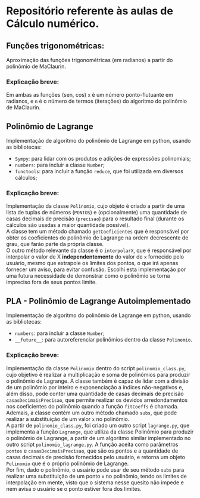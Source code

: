 # Repositório referente às aulas de Cálculo numérico.

## Funções trigonométricas:
Aproximação das funções trigonométricas (em radianos) a partir do polinômio de MaClaurin.

### Explicação breve:
Em ambas as funções (sen, cos) `x` é um número ponto-flutuante em radianos, e `n` é o número de termos (iterações) do algoritmo do polinômio de MaClaurin.


## Polinômio de Lagrange
Implementação de algoritmo do polinômio de Lagrange em python, usando as bibliotecas:
* `Sympy`: para lidar com os produtos e adições de expressões polinomiais;
* `numbers`: para incluir a classe `Number`;
* `functools`: para incluir a função `reduce`, que foi utilizada em diversos cálculos;

### Explicação breve:
Implementação da classe `Polinomio`, cujo objeto é criado a partir de uma lista de tuplas de números (`PONTOS`) e (opcionalmente) uma quantidade de casas decimais de precisão (`precisao`) para o resultado final (durante os cálculos são usadas a maior quantidade possível).\
A classe tem um método chamado `getCoeficientes` que é responsável por obter os coeficientes do polinômio de Lagrange na ordem decrescente de grau, que farão parte da própria classe.\
O outro método relevante da classe é o `interpolarX`, que é responsável por interpolar o valor de X __independentemente__ do valor de `x` fornecido pelo usuário, mesmo que extrapole os limites dos pontos, o que irá apenas fornecer um aviso, para evitar confusão. Escolhi esta implementação por uma futura necessidade de demonstrar como o polinômio se torna impreciso fora de seus pontos limite.

## PLA - Polinômio de Lagrange Autoimplementado
Implementação de algoritmo do polinômio de Lagrange em python, usando as bibliotecas:
* `numbers`: para incluir a classe `Number`;
* `__future__`: para autoreferenciar polinômios dentro da classe `Polinomio`.

### Explicação breve:
Implementação da classe `Polinomio` dentro do script `polinomio_class.py`, cujo objetivo é realizar a multiplicação e soma de polinômios para produzir o polinômio de Lagrange. A classe também é capaz de lidar com a divisão de um polinômio por inteiro e exponenciação a índices não-negativos e, além disso, pode conter uma quantidade de casas decimais de precisão `casasDecimaisPrecisao`, que permite realizar os devidos arredondamentos nos coeficientes do polinômio quando a função `fitCoeffs` é chamada. Ademais, a classe contém um outro método chamado `subs`, que pode realizar a substituição de um valor `x` no polinômio.\
A partir de `polinomio_class.py`, foi criado um outro script `lagrange.py`, que implementa a função `Lagrange`,  que utiliza da classe Polinômio para produzir o polinômio de Lagrange, a partir de um algoritmo similar implementado no outro script `polinomio_lagrange.py`. A função aceita como parâmetros `pontos` e `casasDecimaisPrecisao`, que são os pontos e a quantidade de casas decimais de precisão fornecidos pelo usuário, e retorna um objeto `Polinomio` que é o próprio polinômio de Lagrange.\
Por fim, dado o polinômio, o usuário pode usar de seu método `subs` para realizar uma substituição de um ponto `x` no polinômio, tendo os limites de interpolação em mente, visto que o sistema nesse quesito não impede e nem avisa o usuário se o ponto estiver fora dos limites.